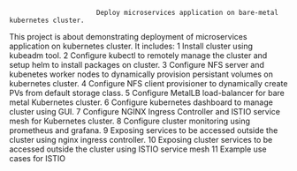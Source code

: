                           Deploy microservices application on bare-metal kubernetes cluster.

This project is about demonstrating deployment of microservices application on kubernetes cluster.
It includes:
1  Install cluster using kubeadm tool.
2  Configure kubectl to remotely manage the cluster and setup helm to install packages on cluster.
3  Configure NFS server and kubenetes worker nodes to dynamically provision persistant volumes on kubernetes cluster.
4  Configure NFS client provisioner to dynamically create PVs from default storage class.
5  Configure MetalLB load-balancer for bare metal Kubernetes cluster.
6  Configure kubernetes dashboard to manage cluster using GUI.
7  Configure NGINX Ingress Controller and ISTIO service mesh for Kubernetes cluster.
8  Configure cluster monitoring using prometheus and grafana.
9  Exposing services to be accessed outside the cluster using nginx ingress controller.
10 Exposing cluster services to be accessed outside the cluster using ISTIO service mesh
11 Example use cases for ISTIO

